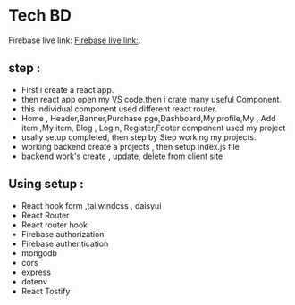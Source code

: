 # Tech BD

Firebase live link: [Firebase live link:](https://tech-bd-abf2a.web.app/).

## step :
 * First i create a react app.
 * then react app open my VS code.then i crate many useful Component.
 * this individual component used different react router.
 * Home , Header,Banner,Purchase pge,Dashboard,My profile,My , Add item ,My item, Blog , Login, Register,Footer component used my project
 * usally setup completed, then  step by Step working my projects.
 * working backend create a projects , then setup index.js file 
 * backend work's create , update, delete from client site 

 ## Using setup :
 * React hook form ,tailwindcss , daisyui
 * React Router
 * React router hook
 * Firebase authorization
 * Firebase authentication
 * mongodb
 * cors
 * express
 * dotenv
 * React Tostify

